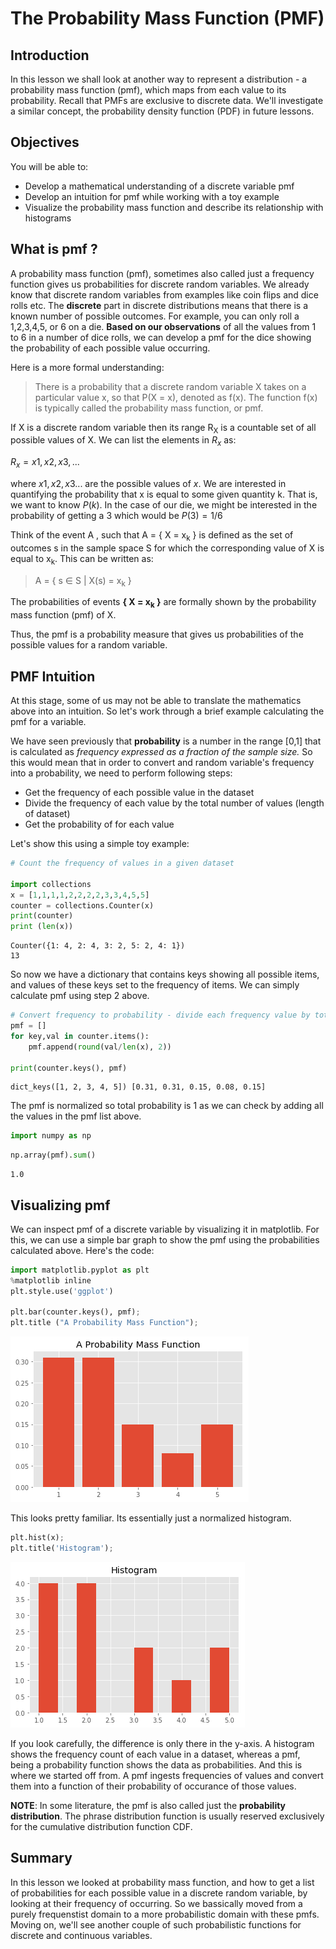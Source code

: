 
# The Probability Mass Function (PMF)

## Introduction
In this lesson we shall look at another way to represent a distribution - a probability mass function (pmf), which maps from each value to its probability. Recall that PMFs are exclusive to discrete data. We'll investigate a similar concept, the probability density function (PDF) in future lessons.

## Objectives
You will be able to: 
* Develop a mathematical understanding of a discrete variable pmf
* Develop an intuition for pmf while working with a toy example
* Visualize the probability mass function and describe its relationship with histograms

## What is pmf ?

A probability mass function (pmf), sometimes also called just a frequency function gives us probabilities for discrete random variables. We already know that discrete random variables from examples like coin flips and dice rolls etc. The **discrete** part in discrete distributions means that there is a known number of possible outcomes. For example, you can only roll a 1,2,3,4,5, or 6 on a die. **Based on our observations** of all the values from 1 to 6 in a number of dice rolls, we can develop a pmf for the dice showing the probability of each possible value occurring. 

Here is a more formal understanding:

> There is a probability that a discrete random variable X takes on a particular value x, so that P(X = x), denoted as f(x). The function f(x) is typically called the probability mass function, or pmf. 

If X is a discrete random variable then its range R<sub>X</sub> is a countable set of all possible values of X. We can list the elements in $R_x$ as:

$R_x = { x1,x2,x3,... }$

where $x1,x2,x3 ...$ are the possible values of $x$. We are interested in quantifying the probability that x is equal to some given quantity k. That is, we want to know $P(k)$. In the case of our die, we might be interested in the probability  of getting a 3 which would be $P(3) = 1/6$

Think of the event A , such that  A = { X = x<sub>k</sub> } is defined as the set of outcomes s in the sample space S for which the corresponding value of X is equal to x<sub>k</sub>.  This can be written as:

> A = { s ∈ S | X(s) = x<sub>k</sub> }

The probabilities of events **{ X = x<sub>k</sub> }** are formally shown by the probability mass function (pmf) of X.

Thus, the pmf is a probability measure that gives us probabilities of the possible values for a random variable. 


## PMF Intuition

At this stage, some of us may not be able to translate the mathematics above into an intuition. So let's work through a brief example calculating the pmf for a variable. 

We have seen previously that **probability** is a number in the range [0,1] that is calculated as *frequency expressed as a fraction of the sample size.* So this would mean that in order to convert and random variable's frequency into a probability, we need to perform following steps:

* Get the frequency of each possible value in the dataset
* Divide the frequency of each value by the total number of values (length of dataset)
* Get the probability of for each value

Let's show this using a simple toy example:


```python
# Count the frequency of values in a given dataset

import collections
x = [1,1,1,1,2,2,2,2,3,3,4,5,5]
counter = collections.Counter(x)
print(counter)
print (len(x))

```

    Counter({1: 4, 2: 4, 3: 2, 5: 2, 4: 1})
    13


So now we have a dictionary that contains keys showing all possible items, and values of these keys set to the frequency of items. We can simply calculate pmf using step 2 above. 


```python
# Convert frequency to probability - divide each frequency value by total number of values
pmf = []
for key,val in counter.items():
    pmf.append(round(val/len(x), 2))
    
print(counter.keys(), pmf)

```

    dict_keys([1, 2, 3, 4, 5]) [0.31, 0.31, 0.15, 0.08, 0.15]


The pmf is normalized so total probability is 1 as we can check by adding all the values in the pmf list above. 




```python
import numpy as np
```


```python
np.array(pmf).sum()
```




    1.0



## Visualizing pmf

We can inspect pmf of a discrete variable by visualizing it in matplotlib. For this, we can use a simple bar graph to show the pmf using the probabilities calculated above. Here's the code:


```python
import matplotlib.pyplot as plt
%matplotlib inline
plt.style.use('ggplot')

plt.bar(counter.keys(), pmf);
plt.title ("A Probability Mass Function");
```


![png](index_files/index_12_0.png)


This looks pretty familiar. Its essentially just a normalized histogram.


```python
plt.hist(x);
plt.title('Histogram');
```


![png](index_files/index_14_0.png)


If you look carefully, the difference is only there in the y-axis. A histogram shows the frequency count of each value in a dataset, whereas a pmf, being a probability function shows the data as probabilities. And this is where we started off from. A pmf ingests frequencies of values and convert them into a function of their probability of occurance of those values. 

**NOTE**: In some literature, the pmf is also called just the **probability distribution**. The phrase distribution function is usually reserved exclusively for the cumulative distribution function CDF. 



## Summary

In this lesson we looked at probability mass function, and how to get a list of probabilities for each possible value in a discrete random variable, by looking at their frequency of occurring. So we bassically moved from a purely frequenstist domain to a more probabilistic domain with these pmfs. Moving on, we'll see another couple of such probabilistic functions for discrete and continuous variables. 
